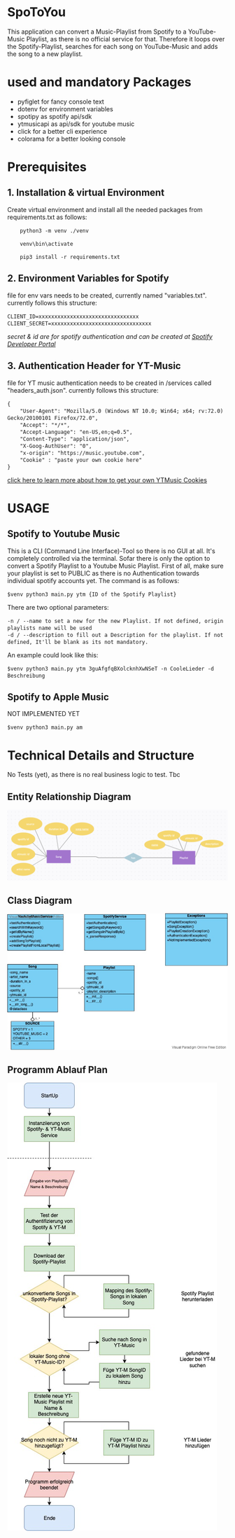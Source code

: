 # SpoToYou
This application can convert a Music-Playlist from Spotify to a YouTube-Music Playlist, as there is no official service for that. Therefore it loops over the Spotify-Playlist, searches for each song on YouTube-Music and adds the song to a new playlist.

# used and mandatory Packages
 - pyfiglet for fancy console text
 - dotenv for environment variables
 - spotipy as spotify api/sdk
 - ytmusicapi as api/sdk for youtube music
 - click for a better cli experience
 - colorama for a better looking console

# Prerequisites
## 1.  Installation & virtual Environment

Create virtual environment and install all the needed packages from requirements.txt as follows:

```
    python3 -m venv ./venv
```

```
    venv\bin\activate
```

```
    pip3 install -r requirements.txt
```
## 2. Environment Variables for Spotify
file for env vars needs to be created, currently named "variables.txt".
currently follows this structure:
```
CLIENT_ID=xxxxxxxxxxxxxxxxxxxxxxxxxxxxxxxx
CLIENT_SECRET=xxxxxxxxxxxxxxxxxxxxxxxxxxxxxxxx
 ```
*secret & id are for spotify authentication and can be created at [Spotify Developer Portal](https://developer.spotify.com/dashboard/applications)*
## 3. Authentication Header for YT-Music
file for YT music authentication needs to be created in /services called "headers_auth.json".
currently follows this structure:
```
{
    "User-Agent": "Mozilla/5.0 (Windows NT 10.0; Win64; x64; rv:72.0) Gecko/20100101 Firefox/72.0",
    "Accept": "*/*",
    "Accept-Language": "en-US,en;q=0.5",
    "Content-Type": "application/json",
    "X-Goog-AuthUser": "0",
    "x-origin": "https://music.youtube.com",
    "Cookie" : "paste your own cookie here"
}
```
[click here to learn more about how to get your own YTMusic Cookies](https://ytmusicapi.readthedocs.io/en/latest/setup.html#manual-file-creation)


# USAGE
## Spotify to Youtube Music
This is a CLI (Command Line Interface)-Tool so there is no GUI at all. It's completely controlled via the terminal.
Sofar there is only the option to convert a Spotify Playlist to a Youtube Music Playlist. First of all, make sure your playlist is set to PUBLIC as there is no Authentication towards individual spotify accounts yet. The command is as follows:
```
$venv python3 main.py ytm {ID of the Spotify Playlist}
```
There are two optional parameters:
```
-n / --name to set a new for the new Playlist. If not defined, origin playlists name will be used
-d / --description to fill out a Description for the playlist. If not defined, It'll be blank as its not mandatory.
```
An example could look like this:
```
$venv python3 main.py ytm 3guAfgfqBXolcknhXwNSeT -n CooleLieder -d Beschreibung
```

## Spotify to Apple Music
NOT IMPLEMENTED YET
```
$venv python3 main.py am
```

# Technical Details and Structure
No Tests (yet), as there is no real business logic to test. Tbc
## Entity Relationship Diagram
![ER Diagram](img/erd.png)
## Class Diagram
![Class Diagram](img/cd.jpg)
## Programm Ablauf Plan
![PAP Diagram](img/pap.jpg)
